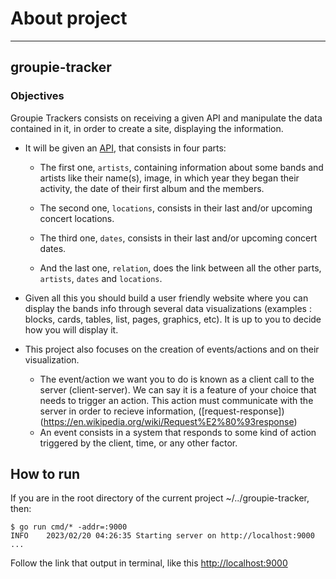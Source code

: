 # About project
***
## groupie-tracker
### Objectives

Groupie Trackers consists on receiving a given API and manipulate the data contained in it, in order to create a site, displaying the information.

- It will be given an [API](https://groupietrackers.herokuapp.com/api), that consists in four parts:

    - The first one, `artists`, containing information about some bands and artists like their name(s), image, in which year they began their activity, the date of their first album and the members.

    - The second one, `locations`, consists in their last and/or upcoming concert locations.

    - The third one, `dates`, consists in their last and/or upcoming concert dates.

    - And the last one, `relation`, does the link between all the other parts, `artists`, `dates` and `locations`.

- Given all this you should build a user friendly website where you can display the bands info through several data visualizations (examples : blocks, cards, tables, list, pages, graphics, etc). It is up to you to decide how you will display it.

- This project also focuses on the creation of events/actions and on their visualization.

    - The event/action we want you to do is known as a client call to the server (client-server). We can say it is a feature of your choice that needs to trigger an action. This action must communicate with the server in order to recieve information, ([request-response])(https://en.wikipedia.org/wiki/Request%E2%80%93response)
    - An event consists in a system that responds to some kind of action triggered by the client, time, or any other factor.


## How to run
If you are in the root directory of the current project ~/../groupie-tracker, then:
```shell
$ go run cmd/* -addr=:9000
INFO    2023/02/20 04:26:35 Starting server on http://localhost:9000
...
```
Follow the link that output in terminal, like this [http://localhost:9000](http://localhost:9000)
